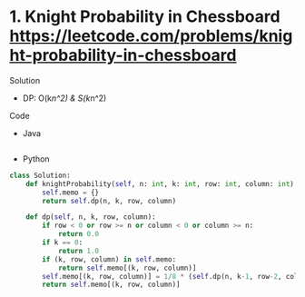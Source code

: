 # 1. Knight Probability in Chessboard https://leetcode.com/problems/knight-probability-in-chessboard

Solution

- DP: O(k*n^2) & S(k*n^2)

Code

- Java

```java

```

- Python

```python
class Solution:
    def knightProbability(self, n: int, k: int, row: int, column: int) -> float:
        self.memo = {}
        return self.dp(n, k, row, column)

    def dp(self, n, k, row, column):
        if row < 0 or row >= n or column < 0 or column >= n:
            return 0.0
        if k == 0:
            return 1.0
        if (k, row, column) in self.memo:
            return self.memo[(k, row, column)]
        self.memo[(k, row, column)] = 1/8 * (self.dp(n, k-1, row-2, column-1) + self.dp(n, k-1, row-2, column+1) + self.dp(n, k-1, row-1, column-2) + self.dp(n, k-1, row-1, column+2) + self.dp(n, k-1, row+2, column-1) + self.dp(n, k-1, row+2, column+1) + self.dp(n, k-1, row+1, column-2) + self.dp(n, k-1, row+1, column+2))
        return self.memo[(k, row, column)]
```

